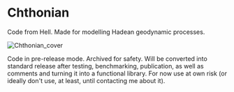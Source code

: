 # Chthonian
Code from Hell. Made for modelling Hadean geodynamic processes. 


![Chthonian_cover](https://github.com/user-attachments/assets/ac59454c-a2d3-4fe5-9274-da6450c2cc81)


Code in pre-release mode. Archived for safety. Will be converted into standard release after testing, benchmarking, publication, as well as comments and turning it into a functional library. For now use at own risk (or ideally don't use, at least, until contacting me about it). 
